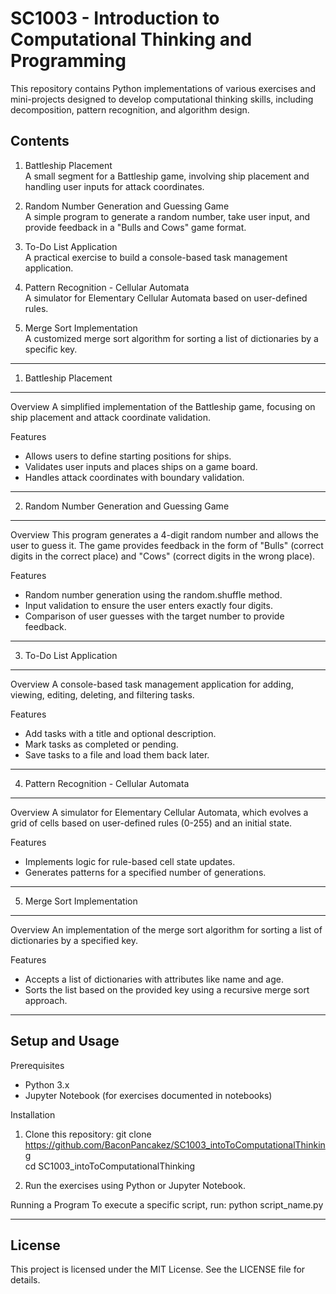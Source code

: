 # SC1003 - Introduction to Computational Thinking and Programming

This repository contains Python implementations of various exercises and mini-projects designed to develop computational thinking skills, including decomposition, pattern recognition, and algorithm design.

## Contents

1. Battleship Placement  
   A small segment for a Battleship game, involving ship placement and handling user inputs for attack coordinates.

2. Random Number Generation and Guessing Game  
   A simple program to generate a random number, take user input, and provide feedback in a "Bulls and Cows" game format.

3. To-Do List Application  
   A practical exercise to build a console-based task management application.

4. Pattern Recognition - Cellular Automata  
   A simulator for Elementary Cellular Automata based on user-defined rules.

5. Merge Sort Implementation  
   A customized merge sort algorithm for sorting a list of dictionaries by a specific key.

---

1. Battleship Placement

---

Overview
A simplified implementation of the Battleship game, focusing on ship placement and attack coordinate validation.

Features

- Allows users to define starting positions for ships.
- Validates user inputs and places ships on a game board.
- Handles attack coordinates with boundary validation.

---

2. Random Number Generation and Guessing Game

---

Overview
This program generates a 4-digit random number and allows the user to guess it. The game provides feedback in the form of "Bulls" (correct digits in the correct place) and "Cows" (correct digits in the wrong place).

Features

- Random number generation using the random.shuffle method.
- Input validation to ensure the user enters exactly four digits.
- Comparison of user guesses with the target number to provide feedback.

---

3. To-Do List Application

---

Overview
A console-based task management application for adding, viewing, editing, deleting, and filtering tasks.

Features

- Add tasks with a title and optional description.
- Mark tasks as completed or pending.
- Save tasks to a file and load them back later.

---

4. Pattern Recognition - Cellular Automata

---

Overview
A simulator for Elementary Cellular Automata, which evolves a grid of cells based on user-defined rules (0-255) and an initial state.

Features

- Implements logic for rule-based cell state updates.
- Generates patterns for a specified number of generations.

---

5. Merge Sort Implementation

---

Overview
An implementation of the merge sort algorithm for sorting a list of dictionaries by a specified key.

Features

- Accepts a list of dictionaries with attributes like name and age.
- Sorts the list based on the provided key using a recursive merge sort approach.

---

## Setup and Usage

Prerequisites

- Python 3.x
- Jupyter Notebook (for exercises documented in notebooks)

Installation

1. Clone this repository:
   git clone https://github.com/BaconPancakez/SC1003_intoToComputationalThinking <br>
   cd SC1003_intoToComputationalThinking

2. Run the exercises using Python or Jupyter Notebook.

Running a Program
To execute a specific script, run:
python script_name.py

---

## License

This project is licensed under the MIT License. See the LICENSE file for details.
